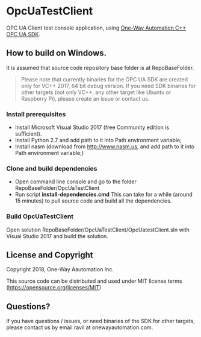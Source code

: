 # OpcUaTestClient
OPC UA Client test console application, using [One-Way Automation C++ OPC UA SDK](https://github.com/onewayautomation/1WaOpcUaSdk).

## How to build on Windows.
It is assumed that source code repository base folder is at RepoBaseFolder.

> Please note that currently binaries for the OPC UA SDK are created only for VC++ 2017, 64 bit debug version.
If you need SDK binaries for other targets (not only VC++, any other target like Ubuntu or Raspberry Pi), please create an issue or contact us.

### Install prerequisites
- Install Microsoft Visual Studio 2017 (free Community edition is sufficient).
- Install Python 2.7 and add path to it into Path environment variable; 
- Install nasm (download from http://www.nasm.us, and add path to it into Path environment variable;)
### Clone and build dependencies
- Open command line console and go to the folder RepoBaseFolder/OpcUaTestClient 
- Run script **install-dependencies.cmd** This can take for a while (around 15 minutes) to pull source code and build all the dependencies.
### Build OpcUaTestClient
  Open solution RepoBaseFolder/OpcUaTestClient/OpcUatestClient.sln with Visual Studio 2017 and build the solution.

## License and Copyright
Copyright 2018, One-Way Aautomation Inc.

This source code can be distributed and used under MIT license terms (https://opensource.org/licenses/MIT)

## Questions?
If you have questions / issues, or need binaries of the SDK for other targets, please contact us by email ravil at onewayautomation.com.
